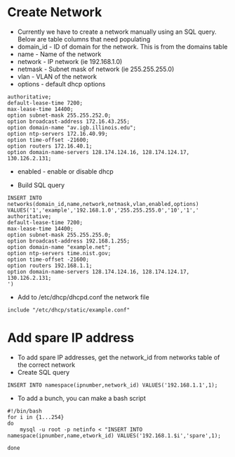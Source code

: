 # Create Network

* Currently we have to create a network manually using an SQL query.  Below are table columns that need populating
* domain_id - ID of domain for the network.  This is from the domains table
* name - Name of the network
* network - IP network (ie 192.168.1.0)
* netmask - Subnet mask of network (ie 255.255.255.0)
* vlan - VLAN of the network
* options - default dhcp options 
```
authoritative;
default-lease-time 7200;
max-lease-time 14400;
option subnet-mask 255.255.252.0;
option broadcast-address 172.16.43.255;
option domain-name "av.igb.illinois.edu";
option ntp-servers 172.16.40.99;
option time-offset -21600;
option routers 172.16.40.1;
option domain-name-servers 128.174.124.16, 128.174.124.17, 130.126.2.131;
```
* enabled - enable or disable dhcp

* Build SQL query
```
INSERT INTO networks(domain_id,name,network,netmask,vlan,enabled,options) 
VALUES('1','example','192.168.1.0','255.255.255.0','10','1','
authoritative;
default-lease-time 7200;
max-lease-time 14400;
option subnet-mask 255.255.255.0;
option broadcast-address 192.168.1.255;
option domain-name "example.net";
option ntp-servers time.nist.gov;
option time-offset -21600;
option routers 192.168.1.1;
option domain-name-servers 128.174.124.16, 128.174.124.17, 130.126.2.131;
')
```
* Add to /etc/dhcp/dhcpd.conf the network file
```
include "/etc/dhcp/static/example.conf"
```

# Add spare IP address
* To add spare IP addresses, get the network_id from networks table of the correct network
* Create SQL query
```
INSERT INTO namespace(ipnumber,network_id) VALUES('192.168.1.1',1);
```
* To add a bunch, you can make a bash script
```
#!/bin/bash
for i in {1...254}
do
	mysql -u root -p netinfo < "INSERT INTO namespace(ipnumber,name,etwork_id) VALUES('192.168.1.$i','spare',1);

done
```


